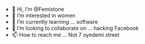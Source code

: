 - 👋 Hi, I’m @Femistone
- 👀 I’m interested in women
- 🌱 I’m currently learning ... software
- 💞️ I’m looking to collaborate on ... hacking Facebook
- 📫 How to reach me ...
Not 7 oyedemi street 
<!---
Femistone/Femistone is a ✨ special ✨ repository because its `README.md` (this file) appears on your GitHub profile.
You can click the Preview link to take a look at your changes.
--->
